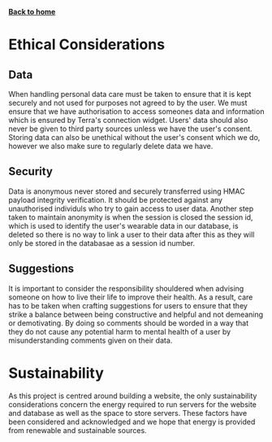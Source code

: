 [__Back to home__](../index.md)

# Ethical Considerations

## Data

When handling personal data care must be taken to ensure that it is kept securely and not used for purposes not agreed to by the user. We must ensure that we have authorisation to access someones data and information which is ensured by Terra's connection widget. Users' data should also never be given to third party sources unless we have the user's consent. Storing data can also be unethical without the user's consent which we do, however we also make sure to regularly delete data we have.

## Security

Data is anonymous never stored and securely transferred using HMAC payload integrity verification. It should be protected against any unauthorised individuls who try to gain access to user data. Another step taken to maintain anonymity is when the session is closed the session id, which is used to identify the user's wearable data in our database, is deleted so there is no way to link a user to their data after this as they will only be stored in the databasae as a session id number.

## Suggestions

It is important to consider the responsibility shouldered when advising someone on how to live their life to improve their health. As a result, care has to be taken when crafting suggestions for users to ensure that they strike a balance between being constructive and helpful and not demeaning or demotivating. By doing so comments should be worded in a way that they do not cause any potential harm to mental health of a user by misunderstanding comments given on their data.

# Sustainability

As this project is centred around building a website, the only sustainability considerations concern the energy required to run servers for the website and database as well as the space to store servers. These factors have been considered and acknowledged and we hope that energy is provided from renewable and sustainable sources.

